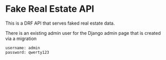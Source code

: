 # Fake Real Estate API
This is a DRF API that serves faked real estate data.

There is an existing admin user for the Django admin page that is created via a migration
```
username: admin
password: qwerty123
```
